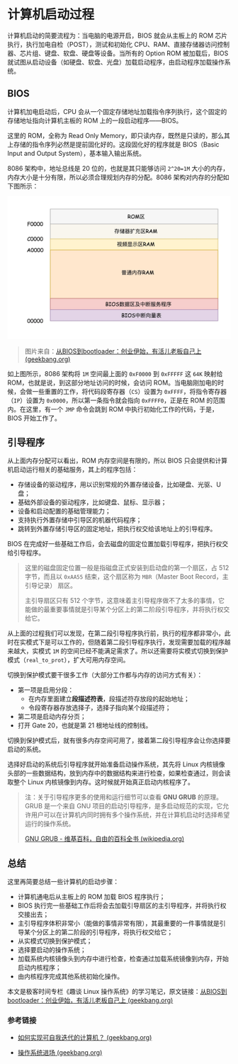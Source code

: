 # 计算机启动过程

计算机启动的简要流程为：当电脑的电源开启，BIOS 就会从主板上的 ROM 芯片执行，执行加电自检（POST），测试和初始化 CPU、RAM、直接存储器访问控制器、芯片组、键盘、软盘、硬盘等设备。当所有的 Option ROM 被加载后，BIOS 就试图从启动设备（如硬盘、软盘、光盘）加载启动程序，由启动程序加载操作系统。

## BIOS

计算机加电启动后，CPU 会从一个固定存储地址加载指令序列执行，这个固定的存储地址指向计算机主板的 ROM 上的一段启动程序——BIOS。

这里的 ROM，全称为 Read Only Memory，即只读内存，既然是只读的，那么其上存储的指令序列必然是提前固化好的。这段固化好的程序就是 BIOS（Basic Input and Output System），基本输入输出系统。

8086 架构中，地址总线是 20 位的，也就是其只能够访问 `2^20=1M` 大小的内存，内存大小是十分有限，所以必须合理规划内存的分配。8086 架构对内存的分配如下图所示：

![](../images/8086内存分配.png)

> 图片来自：[从BIOS到bootloader：创业伊始，有活儿老板自己上 (geekbang.org)](https://time.geekbang.org/column/article/89739)

如上图所示，8086 架构将 `1M` 空间最上面的 `0xF0000` 到 `0xFFFFF` 这 `64K` 映射给 ROM，也就是说，到这部分地址访问的时候，会访问 ROM。当电脑刚加电的时候，会做一些重置的工作，将代码段寄存器（`CS`）设置为 `0xFFFF`，将指令寄存器（`IP`）设置为 `0x0000`，所以第一条指令就会指向 `0xFFFF0`，正是在 ROM 的范围内。在这里，有一个 `JMP` 命令会跳到 ROM 中执行初始化工作的代码，于是，BIOS 开始工作了。

## 引导程序

从上面内存分配可以看出，ROM 内存空间是有限的，所以 BIOS 只会提供和计算机启动运行相关的基础服务，其上的程序包括：

- 存储设备的驱动程序，用以识别常规的外置存储设备，比如硬盘、光驱、U 盘；
- 基础外部设备的驱动程序，比如键盘、鼠标、显示器；
- 设备和启动配置的基础管理能力；
- 支持执行外置存储中引导区的机器代码程序；
- 跳转到外置存储引导区的固定地址，把执行权交给该地址上的引导程序。

BIOS 在完成好一些基础工作后，会去磁盘的固定位置加载引导程序，把执行权交给引导程序。

> 这里的磁盘固定位置一般是指磁盘正式安装到启动盘的第一个扇区，占 512 字节，而且以 `0xAA55` 结束，这个扇区称为 `MBR`（Master Boot Record，主引导记录） 扇区。
>
> 主引导扇区只有 512 个字节，这意味着主引导程序做不了太多的事情，它能做的最重要事情就是引导某个分区上的第二阶段引导程序，并将执行权交给它。

从上面的过程我们可以发现，在第二段引导程序执行前，执行的程序都非常小，此时在实模式下是可以工作的，但随着第二段引导程序执行，发现需要加载的程序越来越大，实模式 `1M`  的空间已经不能满足需求了。所以还需要将实模式切换到保护模式（`real_to_prot`），扩大可用内存空间。

切换到保护模式要干很多工作（大部分工作都与内存的访问方式有关）：

- 第一项是启用分段：
  - 在内存里面建立**段描述符表**，段描述符存放段的起始地址；
  - 令段寄存器存放选择子，选择子指向某个段描述符；
- 第二项是启动内存分页；
- 打开 Gate 20，也就是第 21 根地址线的控制线。

切换到保护模式后，就有很多内存空间可用了，接着第二段引导程序会让你选择要启动的系统。

选择好启动的系统后引导程序就开始准备启动操作系统，其先将 Linux 内核镜像头部的一些数据结构，放到内存中的数据结构来进行检查，如果检查通过，则会读取整个 Linux 内核镜像到内存。这时候就开始真正启动内核程序了。

> 注：关于引导程序更多的使用和运行细节可以查看 **GNU GRUB** 的原理。GRUB 是一个来自 GNU 项目的启动引导程序，是多启动规范的实现，它允许用户可以在计算机内同时拥有多个操作系统，并在计算机启动时选择希望运行的操作系统。
>
> [GNU GRUB - 维基百科，自由的百科全书 (wikipedia.org)](https://zh.wikipedia.org/wiki/GNU_GRUB)

## 总结

这里再简要总结一些计算机的启动步骤：

- 计算机通电后从主板上的 ROM 加载 BIOS 程序执行；
- BIOS 执行完一些基础工作后将会去加载引导扇区的主引导程序，并将执行权交接出去；
- 主引导程序体积非常小（能做的事情非常有限），其最重要的一件事情就是引导某个分区上的第二阶段的引导程序，将执行权交给它；
- 从实模式切换到保护模式；
- 选择要启动的操作系统；
- 加载系统内核镜像头到内存中进行检查，检查通过加载系统镜像到内存，开始启动内核程序；
- 由内核程序完成其他系统初始化操作。

本文是极客时间专栏《趣谈 Linux 操作系统》的学习笔记，原文链接：[从BIOS到bootloader：创业伊始，有活儿老板自己上 (geekbang.org)](https://time.geekbang.org/column/article/89739)

### 参考链接

- [如何实现可自我迭代的计算机？ (geekbang.org)](https://time.geekbang.org/column/article/93130)

- [操作系统进场 (geekbang.org)](https://time.geekbang.org/column/article/93315)
